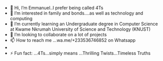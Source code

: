 - 👋 Hi, I’m Emmanuel..I prefer being called 4Ts
- 👀 I’m interested in family and bonds....as well as technology and computing
- 🌱 I’m currently learning an Undergraduate degree in Computer Science at Kwame Nkrumah University of Science and Technology (KNUST)
- 💞️ I’m looking to collaborate on a lot of projects
- 📫 How to reach me ...wa.me/+233536746852 on Whatsapp
- 
- ⚡ Fun fact: ...4Ts...simply means ...Thrilling Twists...Timeless Truths

<!---
4Ts-code/4Ts-code is a ✨ special ✨ repository because its `README.md` (this file) appears on your GitHub profile.
You can click the Preview link to take a look at your changes.
--->
